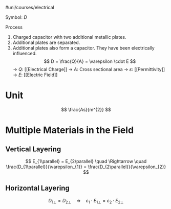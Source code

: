 #uni/courses/electrical 

Symbol: $D$

Process
1. Charged capacitor with two additional metallic plates.
2. Additional plates are separated.
3. Additional plates also form a capacitor. They have been electrically influenced.
$$
D = \frac{Q}{A} = \varepsilon \cdot E
$$
-> $Q$: [[Electrical Charge]]
-> $A$: Cross sectional area
-> $\varepsilon$: [[Permittivity]]
-> $E$: [[Electric Field]]

# Unit

$$
\frac{As}{m^{2}}
$$

# Multiple Materials in the Field

## Vertical Layering

$$
E_{1\parallel} = E_{2\parallel}
\quad \Rightarrow \quad
\frac{D_{1\parallel}}{\varepsilon_{1}} = \frac{D_{2\parallel}}{\varepsilon_{2}}
$$
## Horizontal Layering

$$
D_{1\perp} = D_{2\perp} \quad \Rightarrow \quad \varepsilon_{1} \cdot E_{1\perp} = \varepsilon_{2} \cdot E_{2\perp}
$$
